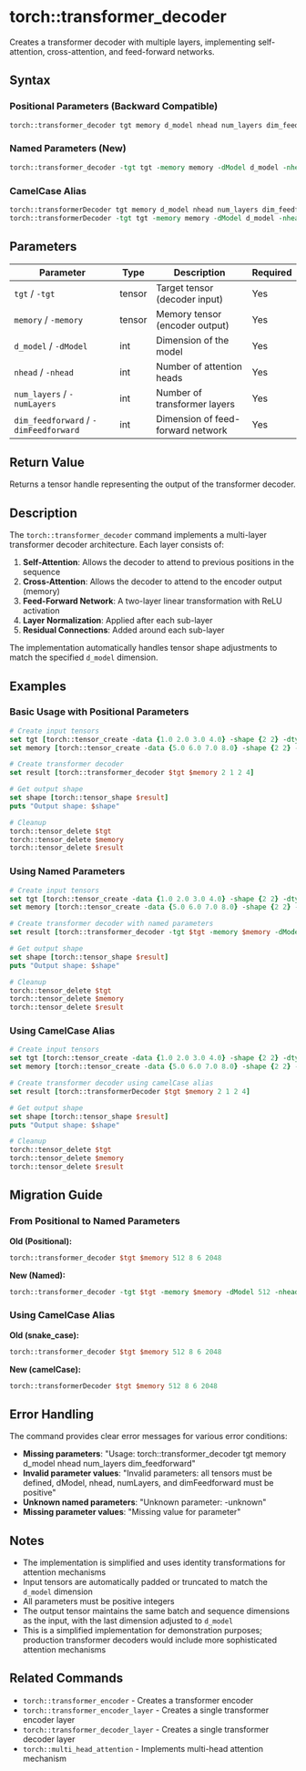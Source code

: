 # torch::transformer_decoder

Creates a transformer decoder with multiple layers, implementing self-attention, cross-attention, and feed-forward networks.

## Syntax

### Positional Parameters (Backward Compatible)
```tcl
torch::transformer_decoder tgt memory d_model nhead num_layers dim_feedforward
```

### Named Parameters (New)
```tcl
torch::transformer_decoder -tgt tgt -memory memory -dModel d_model -nhead nhead -numLayers num_layers -dimFeedforward dim_feedforward
```

### CamelCase Alias
```tcl
torch::transformerDecoder tgt memory d_model nhead num_layers dim_feedforward
torch::transformerDecoder -tgt tgt -memory memory -dModel d_model -nhead nhead -numLayers num_layers -dimFeedforward dim_feedforward
```

## Parameters

| Parameter | Type | Description | Required |
|-----------|------|-------------|----------|
| `tgt` / `-tgt` | tensor | Target tensor (decoder input) | Yes |
| `memory` / `-memory` | tensor | Memory tensor (encoder output) | Yes |
| `d_model` / `-dModel` | int | Dimension of the model | Yes |
| `nhead` / `-nhead` | int | Number of attention heads | Yes |
| `num_layers` / `-numLayers` | int | Number of transformer layers | Yes |
| `dim_feedforward` / `-dimFeedforward` | int | Dimension of feed-forward network | Yes |

## Return Value

Returns a tensor handle representing the output of the transformer decoder.

## Description

The `torch::transformer_decoder` command implements a multi-layer transformer decoder architecture. Each layer consists of:

1. **Self-Attention**: Allows the decoder to attend to previous positions in the sequence
2. **Cross-Attention**: Allows the decoder to attend to the encoder output (memory)
3. **Feed-Forward Network**: A two-layer linear transformation with ReLU activation
4. **Layer Normalization**: Applied after each sub-layer
5. **Residual Connections**: Added around each sub-layer

The implementation automatically handles tensor shape adjustments to match the specified `d_model` dimension.

## Examples

### Basic Usage with Positional Parameters
```tcl
# Create input tensors
set tgt [torch::tensor_create -data {1.0 2.0 3.0 4.0} -shape {2 2} -dtype float32]
set memory [torch::tensor_create -data {5.0 6.0 7.0 8.0} -shape {2 2} -dtype float32]

# Create transformer decoder
set result [torch::transformer_decoder $tgt $memory 2 1 2 4]

# Get output shape
set shape [torch::tensor_shape $result]
puts "Output shape: $shape"

# Cleanup
torch::tensor_delete $tgt
torch::tensor_delete $memory
torch::tensor_delete $result
```

### Using Named Parameters
```tcl
# Create input tensors
set tgt [torch::tensor_create -data {1.0 2.0 3.0 4.0} -shape {2 2} -dtype float32]
set memory [torch::tensor_create -data {5.0 6.0 7.0 8.0} -shape {2 2} -dtype float32]

# Create transformer decoder with named parameters
set result [torch::transformer_decoder -tgt $tgt -memory $memory -dModel 4 -nhead 2 -numLayers 1 -dimFeedforward 8]

# Get output shape
set shape [torch::tensor_shape $result]
puts "Output shape: $shape"

# Cleanup
torch::tensor_delete $tgt
torch::tensor_delete $memory
torch::tensor_delete $result
```

### Using CamelCase Alias
```tcl
# Create input tensors
set tgt [torch::tensor_create -data {1.0 2.0 3.0 4.0} -shape {2 2} -dtype float32]
set memory [torch::tensor_create -data {5.0 6.0 7.0 8.0} -shape {2 2} -dtype float32]

# Create transformer decoder using camelCase alias
set result [torch::transformerDecoder $tgt $memory 2 1 2 4]

# Get output shape
set shape [torch::tensor_shape $result]
puts "Output shape: $shape"

# Cleanup
torch::tensor_delete $tgt
torch::tensor_delete $memory
torch::tensor_delete $result
```

## Migration Guide

### From Positional to Named Parameters

**Old (Positional):**
```tcl
torch::transformer_decoder $tgt $memory 512 8 6 2048
```

**New (Named):**
```tcl
torch::transformer_decoder -tgt $tgt -memory $memory -dModel 512 -nhead 8 -numLayers 6 -dimFeedforward 2048
```

### Using CamelCase Alias

**Old (snake_case):**
```tcl
torch::transformer_decoder $tgt $memory 512 8 6 2048
```

**New (camelCase):**
```tcl
torch::transformerDecoder $tgt $memory 512 8 6 2048
```

## Error Handling

The command provides clear error messages for various error conditions:

- **Missing parameters**: "Usage: torch::transformer_decoder tgt memory d_model nhead num_layers dim_feedforward"
- **Invalid parameter values**: "Invalid parameters: all tensors must be defined, dModel, nhead, numLayers, and dimFeedforward must be positive"
- **Unknown named parameters**: "Unknown parameter: -unknown"
- **Missing parameter values**: "Missing value for parameter"

## Notes

- The implementation is simplified and uses identity transformations for attention mechanisms
- Input tensors are automatically padded or truncated to match the `d_model` dimension
- All parameters must be positive integers
- The output tensor maintains the same batch and sequence dimensions as the input, with the last dimension adjusted to `d_model`
- This is a simplified implementation for demonstration purposes; production transformer decoders would include more sophisticated attention mechanisms

## Related Commands

- `torch::transformer_encoder` - Creates a transformer encoder
- `torch::transformer_encoder_layer` - Creates a single transformer encoder layer
- `torch::transformer_decoder_layer` - Creates a single transformer decoder layer
- `torch::multi_head_attention` - Implements multi-head attention mechanism 